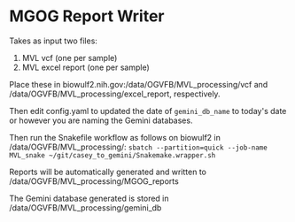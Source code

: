 # MGOG Report Writer
Takes as input two files:

1. MVL vcf (one per sample)
2. MVL excel report (one per sample)

Place these in biowulf2.nih.gov:/data/OGVFB/MVL_processing/vcf and /data/OGVFB/MVL_processing/excel_report, respectively.

Then edit config.yaml to updated the date of `gemini_db_name` to today's date or however you are naming the Gemini databases.

Then run the Snakefile workflow as follows on biowulf2 in /data/OGVFB/MVL_processing/: 
`sbatch --partition=quick --job-name MVL_snake ~/git/casey_to_gemini/Snakemake.wrapper.sh`

Reports will be automatically generated and written to /data/OGVFB/MVL_processing/MGOG_reports 

The Gemini database generated is stored in /data/OGVFB/MVL_processing/gemini_db
